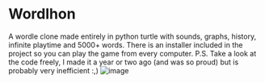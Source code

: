 # Wordlhon
A wordle clone made entirely in python turtle with sounds, graphs, history, infinite playtime and 5000+ words.
There is an installer included in the project so you can play the game from every computer.
P.S. Take a look at the code freely, I made it a year or two ago (and was so proud) but is probably very inefficient :,)
![image](https://github.com/user-attachments/assets/f0f9eb67-40a1-4188-b9b3-ec6dc8086b10)
